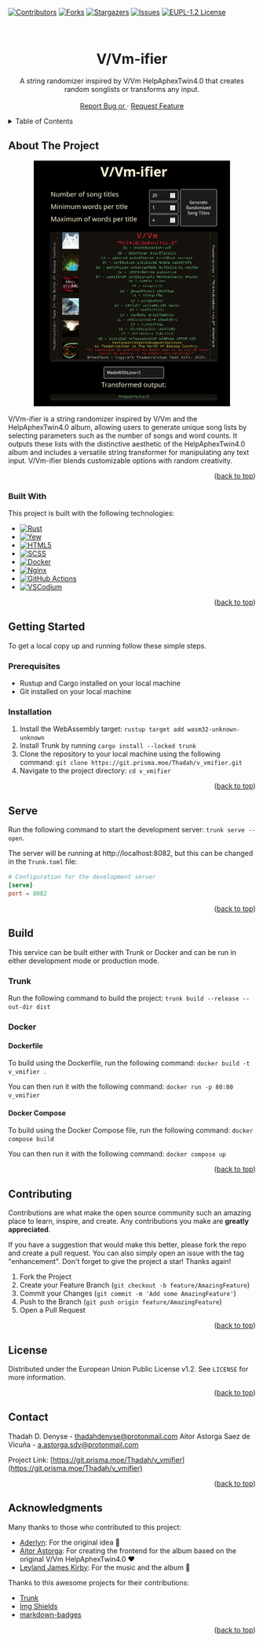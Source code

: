 [![Contributors][contributors-shield]][contributors-url]
[![Forks][forks-shield]][forks-url]
[![Stargazers][stars-shield]][stars-url]
[![Issues][issues-shield]][issues-url]
[![EUPL-1.2 License][license-shield]][license-url]


<!-- PROJECT LOGO -->
<br />
<div align="center">
  <h1 align="center">V/Vm-ifier</h1>

  <p align="center">
    A string randomizer inspired by V/Vm HelpAphexTwin4.0 that creates random songlists or transforms any input.
    <br />
    <br />
    <a href="https://git.prisma.moe/Thadah/v_vmifier/issues">Report Bug or </a>
    ·
    <a href="https://git.prisma.moe/Thadah/v_vmifier/issues">Request Feature</a>
  </p>
</div>

<!-- TABLE OF CONTENTS -->
<details>
  <summary>Table of Contents</summary>
  <ol>
    <li>
      <a href="#about-the-project">About The Project</a>
      <ul>
        <li><a href="#built-with">Built With</a></li>
      </ul>
    </li>
    <li>
      <a href="#getting-started">Getting Started</a>
      <ul>
        <li><a href="#prerequisites">Prerequisites</a></li>
        <li><a href="#installation">Installation</a></li>
      </ul>
    </li>
    <li>
      <a href="#serve">Serve</a>
    </li>
    <li>
      <a href="#build">Build</a>
      <ul>
        <li><a href="#trunk">Trunk</a></li>
        <li><a href="#docker">Docker</a></li>
      </ul>
    </li>
    <li><a href="#contributing">Contributing</a></li>
    <li><a href="#license">License</a></li>
    <li><a href="#contact">Contact</a></li>
    <li><a href="#acknowledgments">Acknowledgments</a></li>
  </ol>
</details>


<!-- ABOUT THE PROJECT -->
## About The Project
<div align="center">
    <a href="https://git.prisma.moe/Thadah/v_vmifier">
        <img src="resources/images/v_vmproject.png" alt="Logo" width="400" height="500">
    </a>
</div>

V/Vm-ifier is a string randomizer inspired by V/Vm and the HelpAphexTwin4.0 album, allowing users to generate unique song lists by selecting parameters such as the number of songs and word counts. It outputs these lists with the distinctive aesthetic of the HelpAphexTwin4.0 album and includes a versatile string transformer for manipulating any text input. V/Vm-ifier blends customizable options with random creativity.

<p align="right">(<a href="#readme-top">back to top</a>)</p>


### Built With

This project is built with the following technologies:

- [![Rust](https://img.shields.io/badge/Rust-000000?style=for-the-badge&logo=rust&logoColor=fff)](#)
- [![Yew](https://img.shields.io/badge/yew-198754.svg?style=for-the-badge&logo=ycombinator&logoColor=white)](#)
- [![HTML5](https://img.shields.io/badge/html5-%23E34F26.svg?style=for-the-badge&logo=html5&logoColor=white)](#)
- [![SCSS](https://img.shields.io/badge/Sass-CC6699?style=for-the-badge&logo=sass&logoColor=white)](#)
- [![Docker](https://img.shields.io/badge/Docker-2496ED?style=for-the-badge&logo=docker&logoColor=fff)](#)
- [![Nginx](https://img.shields.io/badge/nginx-%23009639.svg?style=for-the-badge&logo=nginx&logoColor=white)](#)
- [![GitHub Actions](https://img.shields.io/badge/GitHub_Actions-2088FF?style=for-the-badge&logo=github-actions&logoColor=white)](#)
- [![VSCodium](https://custom-icon-badges.demolab.com/badge/VSCodium-0078d7.svg?style=for-the-badge&logo=vsc&logoColor=white)](#)


<p align="right">(<a href="#readme-top">back to top</a>)</p>


<!-- GETTING STARTED -->
## Getting Started

To get a local copy up and running follow these simple steps.

### Prerequisites

- Rustup and Cargo installed on your local machine
- Git installed on your local machine

### Installation

1. Install the WebAssembly target: `rustup target add wasm32-unknown-unknown`
2. Install Trunk by running `cargo install --locked trunk`
4. Clone the repository to your local machine using the following command: `git clone https://git.prisma.moe/Thadah/v_vmifier.git`
4. Navigate to the project directory: `cd v_vmifier`

<p align="right">(<a href="#readme-top">back to top</a>)</p>

## Serve

Run the following command to start the development server: `trunk serve --open`.

The server will be running at http://localhost:8082, but this can be changed in the `Trunk.toml` file:

```toml
# Configuration for the development server
[serve]
port = 8082
```

<p align="right">(<a href="#readme-top">back to top</a>)</p>


## Build

This service can be built either with Trunk or Docker and can be run in either development mode or production mode.

### Trunk

Run the following command to build the project: `trunk build --release --out-dir dist`

### Docker

#### Dockerfile

To build using the Dockerfile, run the following command: `docker build -t v_vmifier .`

You can then run it with the following command: `docker run -p 80:80 v_vmifier`

#### Docker Compose

To build using the Docker Compose file, run the following command: `docker compose build`

You can then run it with the following command: `docker compose up`


<p align="right">(<a href="#readme-top">back to top</a>)</p>

<!-- CONTRIBUTING -->
## Contributing

Contributions are what make the open source community such an amazing place to learn, inspire, and create. Any contributions you make are **greatly appreciated**.

If you have a suggestion that would make this better, please fork the repo and create a pull request. You can also simply open an issue with the tag "enhancement".
Don't forget to give the project a star! Thanks again!

1. Fork the Project
2. Create your Feature Branch (`git checkout -b feature/AmazingFeature`)
3. Commit your Changes (`git commit -m 'Add some AmazingFeature'`)
4. Push to the Branch (`git push origin feature/AmazingFeature`)
5. Open a Pull Request

<p align="right">(<a href="#readme-top">back to top</a>)</p>


<!-- LICENSE -->
## License

Distributed under the European Union Public License v1.2. See `LICENSE` for more information.

<p align="right">(<a href="#readme-top">back to top</a>)</p>

<!-- CONTACT -->
## Contact

Thadah D. Denyse - thadahdenyse@protonmail.com
Aitor Astorga Saez de Vicuña - a.astorga.sdv@protonmail.com

Project Link: [https://git.prisma.moe/Thadah/v_vmifier](https://git.prisma.moe/Thadah/v_vmifier)

<p align="right">(<a href="#readme-top">back to top</a>)</p>


<!-- ACKNOWLEDGMENTS -->
## Acknowledgments

Many thanks to those who contributed to this project:

* [Aderlyn](https://matrix.to/#/@aderlyn:aroy-art.com): For the original idea 💜
* [Aitor Astorga](https://github.com/AitorAstorga): For creating the frontend for the album based on the original V/Vm HelpAphexTwin4.0 ❤️
* [Leyland James Kirby](https://en.wikipedia.org/wiki/V/Vm): For the music and the album 🎵

Thanks to this awesome projects for their contributions:

* [Trunk](https://trunkrs.dev/)
* [Img Shields](https://shields.io)
* [markdown-badges](https://github.com/Ileriayo/markdown-badges#table-of-contents)

<p align="right">(<a href="#readme-top">back to top</a>)</p>


<!-- MARKDOWN LINKS & IMAGES -->
<!-- https://www.markdownguide.org/basic-syntax/#reference-style-links -->
[contributors-shield]: https://img.shields.io/github/contributors/thadah/v_vmifier.svg?style=for-the-badge
[contributors-url]: https://git.prisma.moe/Thadah/v_vmifier/graphs/contributors
[forks-shield]: https://img.shields.io/github/forks/thadah/v_vmifier.svg?style=for-the-badge
[forks-url]: https://git.prisma.moe/Thadah/v_vmifier/network/members
[stars-shield]: https://img.shields.io/github/stars/thadah/v_vmifier.svg?style=for-the-badge
[stars-url]: https://git.prisma.moe/Thadah/v_vmifier/stargazers
[issues-shield]: https://img.shields.io/github/issues/thadah/v_vmifier.svg?style=for-the-badge
[issues-url]: https://git.prisma.moe/Thadah/v_vmifier/issues
[license-shield]: https://img.shields.io/github/license/thadah/v_vmifier.svg?style=for-the-badge
[license-url]: https://git.prisma.moe/Thadah/v_vmifier/blob/main/LICENSE
